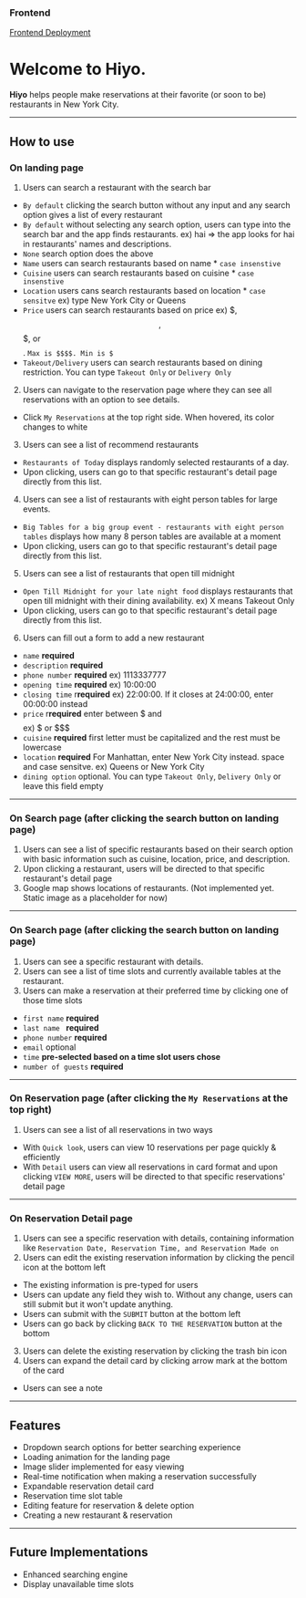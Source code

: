 ### Frontend
[Frontend Deployment](https://verdant-paletas-443b1f.netlify.app)

# Welcome to Hiyo. 

**Hiyo** helps people make reservations at their favorite (or soon to be) restaurants in New York City. 

---

## How to use 

### On landing page

1) Users can search a restaurant with the search bar
- ```By default``` clicking the search button without any input and any search option gives a list of every restaurant
- ```By default``` without selecting any search option, users can type into the search bar and the app finds restaurants. ex) hai => the app looks for hai in restaurants' names and descriptions. 
- ```None``` search option does the above
- ```Name``` users can search restaurants based on name * `case insenstive`
- ```Cuisine``` users can search restaurants based on cuisine * `case insenstive`
- ```Location``` users cans search restaurants based on location * `case sensitve` ex) type New York City or Queens
- ```Price``` users can search restaurants based on price  ex) $, $$, $$$, or $$$$. `Max is $$$$. Min is $`
- ```Takeout/Delivery``` users can search restaurants based on dining restriction. You can type `Takeout Only` or `Delivery Only`
2) Users can navigate to the reservation page where they can see all reservations with an option to see details.
- Click `My Reservations` at the top right side. When hovered, its color changes to white

3) Users can see a list of recommend restaurants
- `Restaurants of Today` displays randomly selected restaurants of a day. 
- Upon clicking, users can go to that specific restaurant's detail page directly from this list.
4) Users can see a list of restaurants with eight person tables for large events. 
- ```Big Tables for a big group event - restaurants with eight person tables``` displays how many 8 person tables are available at a moment
- Upon clicking, users can go to that specific restaurant's detail page directly from this list.
5) Users can see a list of restaurants that open till midnight
- ```Open Till Midnight for your late night food``` displays restaurants that open till midnight with their dining availability. ex) X means Takeout Only
- Upon clicking, users can go to that specific restaurant's detail page directly from this list.
6) Users can fill out a form to add a new restaurant
- ```name``` **required** 
- ```description``` **required** 
- ```phone number``` **required** ex) 1113337777
- ```opening time``` **required** ex) 10:00:00 
- ```closing time``` r**required** ex) 22:00:00. If it closes at 24:00:00, enter 00:00:00 instead
- ```price``` r**required** enter between $ and $$$$ ex) $ or $$$
- ```cuisine``` **required** first letter must be capitalized and the rest must be lowercase
- ```location``` **required** For Manhattan, enter New York City instead. space and case sensitve. ex) Queens or New York City
- ```dining option``` optional. You can type `Takeout Only`, `Delivery Only` or leave this field empty

---
### On Search page (after clicking the search button on landing page) 
1) Users can see a list of specific restaurants based on their search option with basic information such as cuisine, location, price, and description.
2) Upon clicking a restaurant, users will be directed to that specific restaurant's detail page
3) Google map shows locations of restaurants. (Not implemented yet. Static image as a placeholder for now)

---
### On Search page (after clicking the search button on landing page) 
1) Users can see a specific restaurant with details.
2) Users can see a list of time slots and currently available tables at the restaurant.
3) Users can make a reservation at their preferred time by clicking one of those time slots
- `first name` **required**
- `last name ` **required**
- `phone number` **required**
- `email` optional
- `time` **pre-selected based on a time slot users chose**
- `number of guests` **required**
---
### On Reservation page (after clicking the `My Reservations` at the top right)
1) Users can see a list of all reservations in two ways
- With `Quick look`, users can view 10 reservations per page quickly & efficiently 
- With `Detail` users can view all reservations in card format and upon clicking `VIEW MORE`, users will be directed to that specific reservations' detail page
---
### On Reservation Detail page 
1) Users can see a specific reservation with details, containing information like `Reservation Date, Reservation Time, and Reservation Made on`
2) Users can edit the existing reservation information by clicking the pencil icon at the bottom left
- The existing information is pre-typed for users
- Users can update any field they wish to. Without any change, users can still submit but it won't update anything.
- Users can submit with the `SUBMIT` button at the bottom left
- Users can go back by clicking `BACK TO THE RESERVATION` button at the bottom
3) Users can delete the existing reservation by clicking the trash bin icon
4) Users can expand the detail card by clicking arrow mark at the bottom of the card
- Users can see a note
---

## Features

- Dropdown search options for better searching experience
- Loading animation for the landing page
- Image slider implemented for easy viewing
- Real-time notification when making a reservation successfully 
- Expandable reservation detail card
- Reservation time slot table
- Editing feature for reservation & delete option
- Creating a new restaurant & reservation

---

## Future Implementations

- Enhanced searching engine 
- Display unavailable time slots


